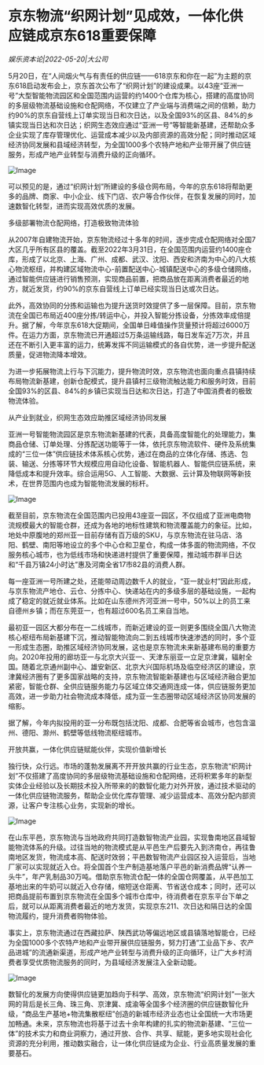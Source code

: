 # 京东物流“织网计划”见成效，一体化供应链成京东618重要保障

*娱乐资本论|2022-05-20|大公司*

5月20日，在“人间烟火气与有责任的供应链——618京东和你在一起”为主题的京东618启动发布会上，京东首次公布了“织网计划”的建设成果。以43座“亚洲一号”大型智能物流园区和全国范围内运营的约1400个仓库为核心，搭建的高度协同的多层级物流基础设施和仓配网络，不仅建立了产业端与消费端之间的信赖，助力约90%的京东自营线上订单实现当日和次日达，以及全国93%的区县、84%的乡镇实现当日达和次日达；织网生态效应通过“亚洲一号”等智能新基建，还帮助众多企业实现了库存管理优化、运营成本减少以及内部资源的高效分配；同时推动区域经济协同发展和县域经济转型，为全国1000多个农特产地和产业带开展了供应链服务，形成产地产业转型与消费升级的正向循环。

![Image](http://static.ylzbl.com/uploads/ueditor/php/upload/image/20220520/1653040309869231.png)

可以预见的是，通过“织网计划”所建设的多级仓网布局，今年的京东618将帮助更多的品牌、商家、中小企业、线下门店、农户等合作伙伴，在恢复发展的同时，加速数智化转型，进而实现高效优质的发展。

多级部署物流仓配网络，打造极致物流体验

从2007年自建物流开始，京东物流经过十多年的时间，逐步完成仓配网络对全国7大区几乎所有区县的覆盖。截至2022年3月31日，在全国范围内运营约1400座仓库，形成了以北京、上海、广州、成都、武汉、沈阳、西安和济南为中心的八大核心物流枢纽，并构建区域物流中心-前置配送中心-城镇配送中心的多级仓储网络，通过智能供应链进行销售预测，实现商品前置，把商品放在距离消费者最近的地方，就近发货，约90%的京东自营线上订单已经实现当日达或次日达。

此外，高效协同的分拣和运输也为提升送货时效提供了多一层保障。目前，京东物流在全国已布局近400座分拣/转运中心，并投入智能分拣设备，分拣效率成倍提升。据了解，今年京东618大促期间，全国单日峰值操作货量预计将超过6000万件。在运力方面，京东物流已开通超过5万条运输线路，每日发车近7万次，并且还在不断引入更丰富的运力，统筹发挥不同运输模式的各自优势，进一步提升配送质量，促进物流降本增效。

为进一步拓展物流上行与下沉能力，提升物流时效，京东物流也面向重点县镇持续布局物流新基建，创新仓配模式，提升县镇村三级物流触达能力和服务时效，目前全国93%的区县、84%的乡镇已实现当日达和次日达，打造了中国消费者的极致物流体验。

从产业到就业，织网生态效应助推区域经济协同发展

亚洲一号智能物流园区是京东物流新基建的代表，具备高度智能化的处理能力，集商品仓储、订单处理、分拣配送功能等于一体，依托京东物流软件、硬件及系统集成的“三位一体”供应链技术体系核心优势，通过在商品的立体化存储、拣选、包装、输送、分拣等环节大规模应用自动化设备、智能机器人、智能供应链系统，来降低成本和提升效率。综合运用5G、人工智能、大数据、云计算及物联网等新技术，在世界范围内也成为智能物流发展的标杆。

![Image](http://static.ylzbl.com/uploads/ueditor/php/upload/image/20220520/1653040318273510.png)

截至目前，京东物流在全国范围内已投用43座亚一园区，不仅组成了亚洲电商物流规模最大的智能仓群，还成为各地的地标性建筑和物流覆盖能力的象征。比如，地处中原腹地的郑州亚一目前存储有百万级的SKU，与京东物流在驻马店、洛阳、鹤壁、南阳等地设立的多个中心仓和卫星仓，构成一体多面的物流网络，不仅服务核心城市，也为低线市场和快递进村提供了重要保障，推动城市群半日达和“千县万镇24小时达”惠及河南全省17市82县的消费人群。

每一座亚洲一号所建之处，还能带动周边数千人的就业，“亚一就业村”因此形成，与京东物流产地仓、云仓、分拣中心、快递站在内的多级多层的基础设施，一起构成了稳定的就近就业体系。比如在山东德州齐河亚洲一号中，50%以上的员工来自德州乡镇；而在东莞亚一，也有超过600名员工来自当地。

最初亚一园区大都分布在一二线城市，而新近建设的亚一则更多围绕全国八大物流核心枢纽布局新基建下沉，推动智能物流向二到五线城市快速渗透的同时，多个亚一形成生态圈，助推区域经济协同发展，这也是京东物流未来新基建布局的重要方向。2020年投用的廊坊亚一与北京大兴亚一、天津东丽亚一立足京津冀，辐射全国。随着北京通州副中心、雄安新区、北京大兴国际机场及临空经济区的建设，京津冀经济圈有了更多国家战略的支持，京东物流智能新基建也与区域经济融合更加紧密，智能仓群、全供应链服务能力与区域立体交通网连成一体，供应链服务更加高效，进一步助力社会物流成本降低，成为亚一生态圈带动区域经济区协同发展的缩影。

据了解，今年内拟投用的亚一分布既包括沈阳、成都、合肥等省会城市，也包含温州、德阳、滁州、鹤壁等低线物流枢纽城市。

开放共赢，一体化供应链赋能伙伴，实现价值新增长

独行快，众行远。市场的蓬勃发展离不开开放共赢的行业生态，京东物流“织网计划”不仅搭建了高度协同的多层级物流基础设施和仓配网络，还将积累多年的新型实体企业经验以及长期技术投入所带来的的数智化能力对外开放，通过技术驱动的一体化供应链物流服务，帮助企业优化库存管理、减少运营成本、高效分配内部资源，让客户专注核心业务，实现新的增长。

![Image](http://static.ylzbl.com/uploads/ueditor/php/upload/image/20220520/1653040329361206.png)

在山东平邑，京东物流与当地政府共同打造数智物流产业园，实现鲁南地区县域智能物流体系的升级。过往当地的物流模式是从平邑生产后要先入到济南仓，再往鲁南地区发货，物流成本高、配送时效弱；平邑数智物流产业园区投入运营后，当地厂家可以实现就近入仓。将全国首个生产制造基地落户平邑的新消费品牌“认养一头牛”，年产乳制品30万吨。借助京东物流仓配一体的全国仓网覆盖，从平邑加工基地出来的牛奶可以就近入仓存储，缩短送仓距离、节省送仓成本；同时，还可以把商品提前布置到京东物流在全国多个城市仓库中，待消费者在京东平台下单之后，就可以从距离消费者最近的地方发货，实现京东211、次日达和隔日达的全国物流履约，提升消费者购物体验。

事实上，京东物流通过在西藏拉萨、陕西武功等偏远地区或县镇落地智能仓，已经为全国1000多个农特产地和产业带开展供应链服务，努力打通“工业品下乡、农产品进城”的流通新渠道，形成产地产业转型与消费升级的正向循环，让广大乡村消费者享受优质物流服务的同时，为县域经济发展注入全新动能。

![Image](http://static.ylzbl.com/uploads/ueditor/php/upload/image/20220520/1653040343965785.png)

数智化的发展方向使得供应链更加趋向于科学、高效，京东物流“织网计划”一张大网的背后是长三角、珠三角、京津冀、成渝等全国多个经济圈的供应链数智化升级，“商品生产基地+物流集散枢纽”创造的新城市经济业态也让全国统一大市场更加畅通。未来，京东物流也将基于过去十余年构建的扎实的物流新基建、“三位一体”的技术实力和商业洞察力，通过开放、合作、共享、赋能，更多地实现社会化资源的充分利用，推动数实融合，让一体化供应链成为企业、行业高质量发展的重要基石。

